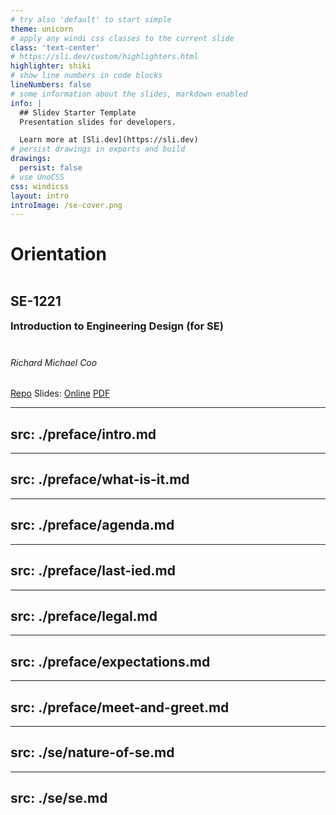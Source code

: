 ```yaml
---
# try also 'default' to start simple
theme: unicorn
# apply any windi css classes to the current slide
class: 'text-center'
# https://sli.dev/custom/highlighters.html
highlighter: shiki
# show line numbers in code blocks
lineNumbers: false
# some information about the slides, markdown enabled
info: |
  ## Slidev Starter Template
  Presentation slides for developers.

  Learn more at [Sli.dev](https://sli.dev)
# persist drawings in exports and build
drawings:
  persist: false
# use UnoCSS
css: windicss
layout: intro
introImage: /se-cover.png
---
```


# Orientation

## SE-1221

### Introduction to Engineering Design **(for SE)**

###### Richard Michael Coo

<logos-github-octocat /> [Repo][repo] <span class="ml-4">Slides: </span>
<twemoji-link /> [Online][online] <mdi-file-pdf class="text-red-500" /> [PDF][pdf]

[repo]: https://github.com/psse-cpu/se-1221-orientation-slides
[online]: https://psse-cpu.github.io/se-1221-orientation-slides
[pdf]: https://psse-cpu.github.io/se-1221-orientation-slides/slides-export.pdf

<style>
h1 {
  padding-bottom: 16px;
  @apply border-b-2 border-gray-300;
}

h6 {
  margin-bottom: 32px;
}

h3 {
  margin-bottom: 40px;
}

#logos img {
  display: inline;
  margin-top: 32px;
  width: 96px !important;
  height: 96px !important;
}

h3 {
  margin-top: 16px;
}
</style>

---
src: ./preface/intro.md
---
---
src: ./preface/what-is-it.md
---
---
src: ./preface/agenda.md
---
---
src: ./preface/last-ied.md
---
---
src: ./preface/legal.md
---
---
src: ./preface/expectations.md
---
---
src: ./preface/meet-and-greet.md
---

---
src: ./se/nature-of-se.md
---
---
src: ./se/se.md
---
